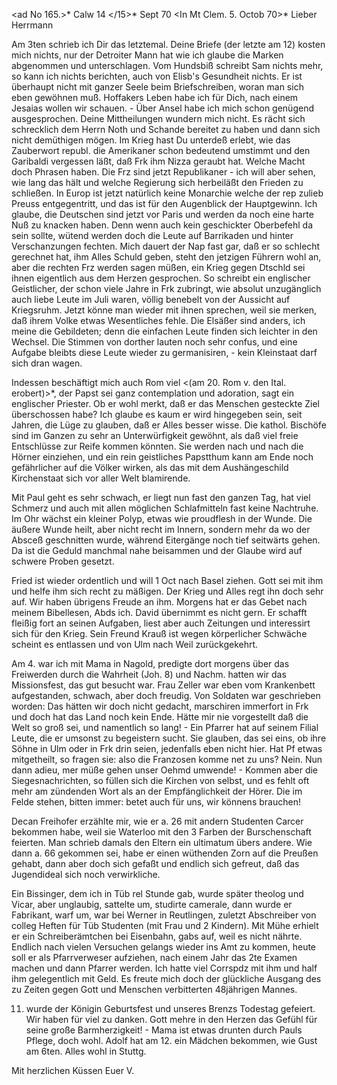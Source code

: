 <ad No 165.>* Calw 14 </15>* Sept 70
 <In Mt Clem. 5. Octob 70>*
Lieber Herrmann

Am 3ten schrieb ich Dir das letztemal. Deine Briefe (der letzte am 12) kosten mich nichts, nur der Detroiter Mann hat wie ich glaube die Marken abgenommen und unterschlagen. Vom Hundsbiß schreibt Sam nichts mehr, so kann ich nichts berichten, auch von Elisb's Gesundheit nichts. Er ist überhaupt nicht mit ganzer Seele beim Briefschreiben, woran man sich eben gewöhnen muß. Hoffakers Leben habe ich für Dich, nach einem Jesaias wollen wir schauen. - Über Ansel habe ich mich schon genügend ausgesprochen. Deine Mittheilungen wundern mich nicht. Es rächt sich schrecklich dem Herrn Noth und Schande bereitet zu haben und dann sich nicht demüthigen mögen. 
Im Krieg hast Du unterdeß erlebt, wie das Zauberwort republ. die Amerikaner schon bedeutend umstimmt und den Garibaldi vergessen läßt, daß Frk ihm Nizza geraubt hat. Welche Macht doch Phrasen haben. Die Frz sind jetzt Republikaner - ich will aber sehen, wie lang das hält und welche Regierung sich herbeiläßt den Frieden zu schließen. In Europ ist jetzt natürlich keine Monarchie welche der rep zulieb Preuss entgegentritt, und das ist für den Augenblick der Hauptgewinn. Ich glaube, die Deutschen sind jetzt vor Paris und werden da noch eine harte Nuß zu knacken haben. Denn wenn auch kein geschickter Oberbefehl da sein sollte, wütend werden doch die Leute auf Barrikaden und hinter Verschanzungen fechten. Mich dauert der Nap fast gar, daß er so schlecht gerechnet hat, ihm Alles Schuld geben, steht den jetzigen Führern wohl an, aber die rechten Frz werden sagen müßen, ein Krieg gegen Dtschld sei ihnen eigentlich aus dem Herzen gesprochen. So schreibt ein englischer Geistlicher, der schon viele Jahre in Frk zubringt, wie absolut unzugänglich auch liebe Leute im Juli waren, völlig benebelt von der Aussicht auf Kriegsruhm. Jetzt könne man wieder mit ihnen sprechen, weil sie merken, daß ihrem Volke etwas Wesentliches fehle. Die Elsäßer sind anders, ich meine die Gebildeten; denn die einfachen Leute finden sich leichter in den Wechsel. Die Stimmen von dorther lauten noch sehr confus, und eine Aufgabe bleibts diese Leute wieder zu germanisiren, - kein Kleinstaat darf sich dran wagen.

Indessen beschäftigt mich auch Rom viel <(am 20. Rom v. den Ital. erobert)>*, der Papst sei ganz contemplation und adoration, sagt ein englischer Priester. Ob er wohl merkt, daß er das Menschen gesteckte Ziel überschossen habe? Ich glaube es kaum er wird hingegeben sein, seit Jahren, die Lüge zu glauben, daß er Alles besser wisse. Die kathol. Bischöfe sind im Ganzen zu sehr an Unterwürfigkeit gewöhnt, als daß viel freie Entschlüsse zur Reife kommen könnten. Sie werden nach und nach die Hörner einziehen, und ein rein geistliches Papstthum kann am Ende noch gefährlicher auf die Völker wirken, als das mit dem Aushängeschild Kirchenstaat sich vor aller Welt blamirende.

Mit Paul geht es sehr schwach, er liegt nun fast den ganzen Tag, hat viel Schmerz und auch mit allen möglichen Schlafmitteln fast keine Nachtruhe. Im Ohr wächst ein kleiner Polyp, etwas wie proudflesh in der Wunde. Die äußere Wunde heilt, aber nicht recht im Innern, sondern mehr da wo der Absceß geschnitten wurde, während Eitergänge noch tief seitwärts gehen. Da ist die Geduld manchmal nahe beisammen und der Glaube wird auf schwere Proben gesetzt.

Fried ist wieder ordentlich und will 1 Oct nach Basel ziehen. Gott sei mit ihm und helfe ihm sich recht zu mäßigen. Der Krieg und Alles regt ihn doch sehr auf. Wir haben übrigens Freude an ihm. Morgens hat er das Gebet nach meinem Bibellesen, Abds ich. David übernimmt es nicht gern. Er schafft fleißig fort an seinen Aufgaben, liest aber auch Zeitungen und interessirt sich für den Krieg. Sein Freund Krauß ist wegen körperlicher Schwäche scheint es entlassen und von Ulm nach Weil zurückgekehrt.

Am 4. war ich mit Mama in Nagold, predigte dort morgens über das Freiwerden durch die Wahrheit (Joh. 8) und Nachm. hatten wir das Missionsfest, das gut besucht war. Frau Zeller war eben vom Krankenbett aufgestanden, schwach, aber doch freudig. Von Soldaten war geschrieben worden: Das hätten wir doch nicht gedacht, marschiren immerfort in Frk und doch hat das Land noch kein Ende. Hätte mir nie vorgestellt daß die Welt so groß sei, und namentlich so lang! - Ein Pfarrer hat auf seinem Filial Leute, die er umsonst zu begeistern sucht. Sie glauben, das sei eins, ob ihre Söhne in Ulm oder in Frk drin seien, jedenfalls eben nicht hier. Hat Pf etwas mitgetheilt, so fragen sie: also die Franzosen komme net zu uns? Nein. Nun dann adieu, mer müße gehen unser Oehmd umwende! - Kommen aber die Siegesnachrichten, so füllen sich die Kirchen von selbst, und es fehlt oft mehr am zündenden Wort als an der Empfänglichkeit der Hörer. Die im Felde stehen, bitten immer: betet auch für uns, wir könnens brauchen!

Decan Freihofer erzählte mir, wie er a. 26 mit andern Studenten Carcer bekommen habe, weil sie Waterloo mit den 3 Farben der Burschenschaft feierten. Man schrieb damals den Eltern ein ultimatum übers andere. Wie dann a. 66 gekommen sei, habe er einen wüthenden Zorn auf die Preußen gehabt, dann aber doch sich gefaßt und endlich sich gefreut, daß das Jugendideal sich noch verwirkliche.

Ein Bissinger, dem ich in Tüb rel Stunde gab, wurde später theolog und Vicar, aber unglaubig, sattelte um, studirte camerale, dann wurde er Fabrikant, warf um, war bei Werner in Reutlingen, zuletzt Abschreiber von colleg Heften für Tüb Studenten (mit Frau und 2 Kindern). Mit Mühe erhielt er ein Schreiberämtchen bei Eisenbahn, gabs auf, weil es nicht nährte. Endlich nach vielen Versuchen gelangs wieder ins Amt zu kommen, heute soll er als Pfarrverweser aufziehen, nach einem Jahr das 2te Examen machen und dann Pfarrer werden. Ich hatte viel Corrspdz mit ihm und half ihm gelegentlich mit Geld. Es freute mich doch der glückliche Ausgang des zu Zeiten gegen Gott und Menschen verbitterten 48jährigen Mannes.

11. wurde der Königin Geburtsfest und unseres Brenzs Todestag gefeiert. Wir haben für viel zu danken. Gott mehre in den Herzen das Gefühl für seine große Barmherzigkeit! - Mama ist etwas drunten durch Pauls Pflege, doch wohl. Adolf hat am 12. ein Mädchen bekommen, wie Gust am 6ten. Alles wohl in Stuttg.

 Mit herzlichen Küssen Euer V.
